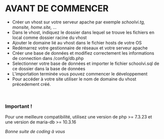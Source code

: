 <strong><h1>AVANT DE COMMENCER</h1></strong>

<ul>
  <li>Créer un vhost sur votre serveur apache par exemple <i>schoolvi.tg, monsite, home.site, ...</i></li>
  <li>Dans le vhost, indiquez le dossier dans lequel se trouve les fichiers en local comme dossier racine du vhost</li>
  <li>Ajouter le domaine lié au vhost dans le fichier hosts de votre OS</li>
  <li>Redémarrez votre gestionnaire de réseaux et votre serveur apache</li>
  <li>Créer une base de données et modifiez correctement les informations de connection dans /config/db.php</li>
  <li>Selectionner votre base de données et importer le fichier schoolvi.sql de ce dossier dans la base de données</li>
  <li>L'importation terminée vous pouvez commencer le développement</li>
  <li>Pour accéder à votre site utiliser le nom de domaine du vhost précedement créé.</li>
</ul>
<br>
<h3>Important !</h3>
<p>Pour une meilleure compatibilité, utilisez une version de php >= 7.3.23 et une version de maria-db >= 10.3.16 </p>
<em>Bonne suite de coding à vous</em>
